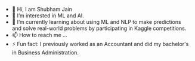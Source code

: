 - 👋 Hi, I am Shubham Jain
- 👀 I’m interested in ML and AI.
- 🌱 I’m currently learning about using ML and NLP to make predictions and solve real-world problems by participating in Kaggle competitions.
- 📫 How to reach me ...
- ⚡ Fun fact: I previously worked as an Accountant and did my bachelor's in Business Administration.

<!---
sjain600/sjain600 is a ✨ special ✨ repository because its `README.md` (this file) appears on your GitHub profile.
You can click the Preview link to take a look at your changes.
--->
